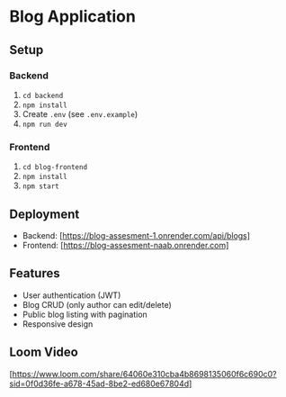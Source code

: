 # Blog Application

## Setup

### Backend
1. `cd backend`
2. `npm install`
3. Create `.env` (see `.env.example`)
4. `npm run dev`

### Frontend
1. `cd blog-frontend`
2. `npm install`
3. `npm start`

## Deployment

- Backend: [https://blog-assesment-1.onrender.com/api/blogs]
- Frontend: [https://blog-assesment-naab.onrender.com]

## Features

- User authentication (JWT)
- Blog CRUD (only author can edit/delete)
- Public blog listing with pagination
- Responsive design

## Loom Video

[https://www.loom.com/share/64060e310cba4b8698135060f6c690c0?sid=0f0d36fe-a678-45ad-8be2-ed680e67804d]
